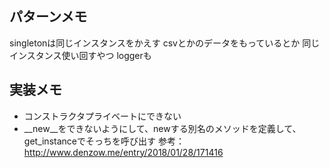 ## パターンメモ
singletonは同じインスタンスをかえす
	csvとかのデータをもっているとか
	同じインスタンス使い回すやつ
	loggerも

## 実装メモ
- コンストラクタプライベートにできない
- __new__をできないようにして、newする別名のメソッドを定義して、get_instanceでそっちを呼び出す
参考：http://www.denzow.me/entry/2018/01/28/171416